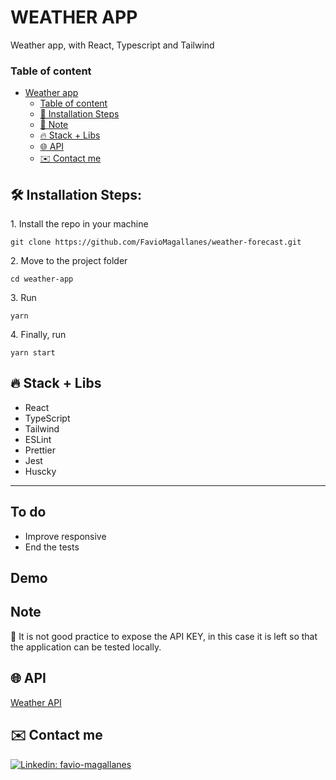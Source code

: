 # WEATHER APP

Weather app, with React, Typescript and Tailwind

### Table of content

- [Weather app](#weatherapp)
  - [Table of content](#table-of-content)
  - [🚀 Installation Steps](#-installation-steps)
  - [🚩 Note](#-note)
  - [🔥 Stack + Libs](#-stack--libs)
  - [🌐 API](#-weather-api)
  - [✉️ Contact me](#️-contact-me)

<h2>🛠️ Installation Steps:</h2>

<p>1. Install the repo in your machine</p>

`git clone https://github.com/FavioMagallanes/weather-forecast.git`

<p>2. Move to the project folder</p>

`cd weather-app`

<p>3. Run</p>

`yarn`

<p>4. Finally, run</p>

`yarn start`

## 🔥 Stack + Libs

- React
- TypeScript
- Tailwind
- ESLint
- Prettier
- Jest
- Huscky

---

## To do

- Improve responsive
- End the tests

## Demo

## Note

🚩 It is not good practice to expose the API KEY, in this case it is left so
that the application can be tested locally.

## 🌐 API

[Weather API](https://www.weatherapi.com/)

## ✉️ Contact me

[![Linkedin: favio-magallanes](https://img.shields.io/badge/-favio-magallanes-blue?style=for-the-badge&logo=Linkedin&logoColor=white&logoWidth=50&link=https://www.linkedin.com/in/favio-magallanes/)](https://www.linkedin.com/in/favio-magallanes/)
